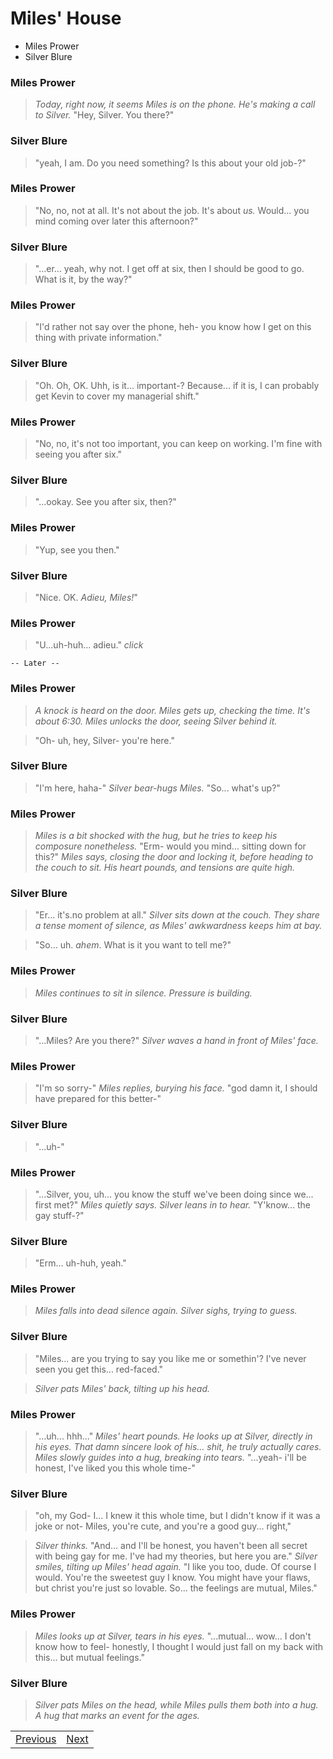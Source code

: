 # Miles' House
- Miles Prower
- Silver Blure

### Miles Prower

> *Today, right now, it seems Miles is on the phone. He's making a call to Silver.* "Hey, Silver. You there?"

### Silver Blure

> "yeah, I am. Do you need something? Is this about your old job-?"

### Miles Prower

> "No, no, not at all. It's not about the job. It's about *us.* Would... you mind coming over later this afternoon?"

### Silver Blure

> "...er... yeah, why not. I get off at six, then I should be good to go. What is it, by the way?"

### Miles Prower

> "I'd rather not say over the phone, heh- you know how I get on this thing with private information."

### Silver Blure

> "Oh. Oh, OK. Uhh, is it... important-? Because... if it is, I can probably get Kevin to cover my managerial shift."

### Miles Prower

> "No, no, it's not too important, you can keep on working. I'm fine with seeing you after six."

### Silver Blure

> "...ookay. See you after six, then?"

### Miles Prower

> "Yup, see you then."

### Silver Blure

> "Nice. OK. *Adieu, Miles!*"

### Miles Prower

> "U...uh-huh... adieu." *click*

    -- Later --

### Miles Prower

> *A knock is heard on the door. Miles gets up, checking the time. It's about 6:30. Miles unlocks the door, seeing Silver behind it.*

> "Oh- uh, hey, Silver- you're here."

### Silver Blure

> "I'm here, haha-" *Silver bear-hugs Miles.* "So... what's up?"

### Miles Prower

> *Miles is a bit shocked with the hug, but he tries to keep his composure nonetheless.* "Erm- would you mind... sitting down for this?" *Miles says, closing the door and locking it, before heading to the couch to sit. His heart pounds, and tensions are quite high.*

### Silver Blure

> "Er... it's.no problem at all." *Silver sits down at the couch. They share a tense moment of silence, as Miles' awkwardness keeps him at bay.*

> "So... uh. *ahem*. What is it you want to tell me?"

### Miles Prower

> *Miles continues to sit in silence. Pressure is building.*

### Silver Blure

> "...Miles? Are you there?" *Silver waves a hand in front of Miles' face.*

### Miles Prower

> "I'm so sorry-" *Miles replies, burying his face.* "god damn it, I should have prepared for this better-"

### Silver Blure

> "...uh-"

### Miles Prower

> "...Silver, you, uh... you know the stuff we've been doing since we... first met?" *Miles quietly says. Silver leans in to hear.* "Y'know... the gay stuff-?"

### Silver Blure

> "Erm... uh-huh, yeah."

### Miles Prower

> *Miles falls into dead silence again. Silver sighs, trying to guess.*

### Silver Blure

> "Miles... are you trying to say you like me or somethin'? I've never seen you get this... red-faced."

> *Silver pats Miles' back, tilting up his head.*

### Miles Prower

> "...uh... hhh..." *Miles' heart pounds. He looks up at Silver, directly in his eyes. That damn sincere look of his... shit, he truly actually cares. Miles slowly guides into a hug, breaking into tears.* "...yeah- i'll be honest, I've liked you this whole time-"

### Silver Blure

> "oh, my God- I... I knew it this whole time, but I didn't know if it was a joke or not- Miles, you're cute, and you're a good guy... right,"

> *Silver thinks.* "And... and I'll be honest, you haven't been all secret with being gay for me. I've had my theories, but here you are." *Silver smiles, tilting up Miles' head again.* "I like you too, dude. Of course I would. You're the sweetest guy I know. You might have your flaws, but christ you're just so lovable. So... the feelings are mutual, Miles."

### Miles Prower

> *Miles looks up at Silver, tears in his eyes.* "...mutual... wow... I don't know how to feel- honestly, I thought I would just fall on my back with this... but mutual feelings."

### Silver Blure

> *Silver pats Miles on the head, while Miles pulls them both into a hug. A hug that marks an event for the ages.*


|  |  |
| --- | --- |
| [Previous](https://meowcatheorange.github.io/Dizzy-AU/story/human-readable/AAF_MilesHouse) | [Next](https://meowcatheorange.github.io/Dizzy-AU/story/human-readable/AAH_MilesHouse) |